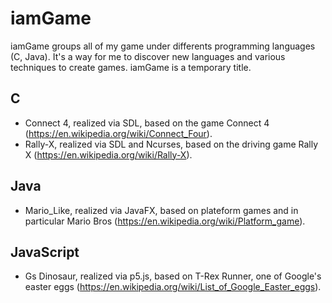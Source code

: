 # iamGame
iamGame groups all of my game under differents programming languages (C, Java). It's a way for me to discover new languages and various techniques to create games. iamGame is a temporary title.

## C
- Connect 4, realized via SDL, based on the game Connect 4 (https://en.wikipedia.org/wiki/Connect_Four).
- Rally-X, realized via SDL and Ncurses, based on the driving game Rally X (https://en.wikipedia.org/wiki/Rally-X).

## Java
- Mario_Like, realized via JavaFX, based on plateform games and in particular Mario Bros (https://en.wikipedia.org/wiki/Platform_game).

## JavaScript
- Gs Dinosaur, realized via p5.js, based on T-Rex Runner, one of Google's easter eggs (https://en.wikipedia.org/wiki/List_of_Google_Easter_eggs).
